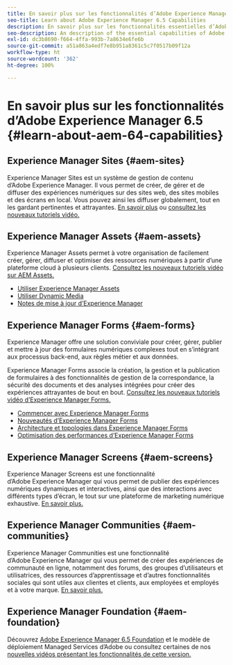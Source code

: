 ```yaml
---
title: En savoir plus sur les fonctionnalités d’Adobe Experience Manager 6.5
seo-title: Learn about Adobe Experience Manager 6.5 Capabilities
description: En savoir plus sur les fonctionnalités essentielles d’Adobe Experience Manager 6.5
seo-description: An description of the essential capabilities of Adobe Experience Manager 6.5
exl-id: dc3b8690-f664-4ffa-993b-7a8634e6fe6b
source-git-commit: a51a863a4edf7e8b951a8361c5c7f0517b09f12a
workflow-type: ht
source-wordcount: '362'
ht-degree: 100%

---
```


# En savoir plus sur les fonctionnalités d’Adobe Experience Manager 6.5 {#learn-about-aem-64-capabilities}

## Experience Manager Sites {#aem-sites}

Experience Manager Sites est un système de gestion de contenu d’Adobe Experience Manager. Il vous permet de créer, de gérer et de diffuser des expériences numériques sur des sites web, des sites mobiles et des écrans en local. Vous pouvez ainsi les diffuser globalement, tout en les gardant pertinentes et attrayantes. [En savoir plus](https://business.adobe.com/fr/products/experience-manager/sites/web-content-management.html) ou [consultez les nouveaux tutoriels vidéo.](https://experienceleague.adobe.com/docs/experience-manager-learn/sites/overview.html?lang=fr)

## Experience Manager Assets {#aem-assets}

Experience Manager Assets permet à votre organisation de facilement créer, gérer, diffuser et optimiser des ressources numériques à partir d’une plateforme cloud à plusieurs clients. [Consultez les nouveaux tutoriels vidéo sur AEM Assets.](https://experienceleague.adobe.com/docs/experience-manager-learn/assets/overview.html?lang=fr)

* [Utiliser Experience Manager Assets](/help/assets/manage-assets.md)
* [Utiliser Dynamic Media](/help/assets/dynamic-media.md)
* [Notes de mise à jour d’Experience Manager](/help/release-notes/release-notes.md)

## Experience Manager Forms {#aem-forms}

Experience Manager offre une solution conviviale pour créer, gérer, publier et mettre à jour des formulaires numériques complexes tout en s’intégrant aux processus back-end, aux règles métier et aux données.

Experience Manager Forms associe la création, la gestion et la publication de formulaires à des fonctionnalités de gestion de la correspondance, la sécurité des documents et des analyses intégrées pour créer des expériences attrayantes de bout en bout. [Consultez les nouveaux tutoriels vidéo d’Experience Manager Forms.](https://experienceleague.adobe.com/docs/experience-manager-learn/assets/overview.html?lang=fr)

* [Commencer avec Experience Manager Forms](/help/forms/using/introduction-aem-forms.md)
* [Nouveautés d’Experience Manager Forms](/help/forms/using/whats-new.md)
* [Architecture et topologies dans Experience Manager Forms](/help/forms/using/aem-forms-architecture-deployment.md)
* [Optimisation des performances d’Experience Manager Forms](/help/forms/using/performance-tuning-aem-forms.md)

## Experience Manager Screens {#aem-screens}

Experience Manager Screens est une fonctionnalité d’Adobe Experience Manager qui vous permet de publier des expériences numériques dynamiques et interactives, ainsi que des interactions avec différents types d’écran, le tout sur une plateforme de marketing numérique exhaustive. [En savoir plus.](https://experienceleague.adobe.com/docs/experience-manager-screens/user-guide/aem-screens-introduction.html?lang=fr)

## Experience Manager Communities {#aem-communities}

Experience Manager Communities est une fonctionnalité d’Adobe Experience Manager qui vous permet de créer des expériences de communauté en ligne, notamment des forums, des groupes d’utilisateurs et utilisatrices, des ressources d’apprentissage et d’autres fonctionnalités sociales qui sont utiles aux clientes et clients, aux employées et employés et à votre marque. [En savoir plus.](https://experienceleague.adobe.com/docs/experience-manager-65/communities/introduction/overview.html?lang=fr)

## Experience Manager Foundation {#aem-foundation}

Découvrez [Adobe Experience Manager 6.5 Foundation](/help/sites-deploying/home.md) et le modèle de déploiement Managed Services d’Adobe ou consultez certaines de nos [nouvelles vidéos présentant les fonctionnalités de cette version.](https://experienceleague.adobe.com/docs/experience-manager-learn/assets/overview.html?lang=fr)
